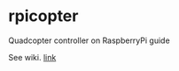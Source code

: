 rpicopter
=========

Quadcopter controller on RaspberryPi guide

See wiki. [link](https://github.com/gregd72002/rpicopter/wiki)


